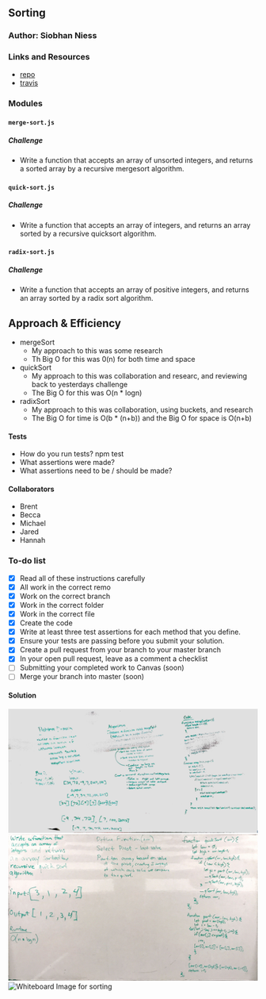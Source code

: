 ## Sorting

### Author: Siobhan Niess

### Links and Resources
* [repo](https://github.com/niesssiobhan/data-structures-and-algorithms/pull/64)
* [travis](https://www.travis-ci.com/niesssiobhan/data-structures-and-algorithms)

### Modules
#### `merge-sort.js`
##### Challenge
* Write a function that accepts an array of unsorted integers, and returns a sorted array by a recursive mergesort algorithm.
#### `quick-sort.js`
##### Challenge
* Write a function that accepts an array of integers, and returns an array sorted by a recursive quicksort algorithm.
#### `radix-sort.js`
##### Challenge
* Write a function that accepts an array of positive integers, and returns an array sorted by a radix sort algorithm.

## Approach & Efficiency
* mergeSort
  * My approach to this was some research
  * Th Big O for this was 0(n) for both time and space
* quickSort
  * My approach to this was collaboration and researc, and reviewing back to yesterdays challenge
  * The Big O for this was O(n * logn)
* radixSort
  * My approach to this was collaboration, using buckets, and research
  * The Big O for time is O(b * (n+b)) and the Big O for space is O(n+b)

#### Tests
* How do you run tests?
npm test
* What assertions were made?
* What assertions need to be / should be made?

#### Collaborators
* Brent
* Becca
* Michael
* Jared
* Hannah

### To-do list
- [x] Read all of these instructions carefully
- [x] All work in the correct remo
- [x] Work on the correct branch
- [x] Work in the correct folder
- [x] Work in the correct file
- [x] Create the code
- [x] Write at least three test assertions for each method that you define.
- [x] Ensure your tests are passing before you submit your solution.
- [x] Create a pull request from your branch to your master branch
- [x] In your open pull request, leave as a comment a checklist
- [ ] Submitting your completed work to Canvas (soon)
- [ ] Merge your branch into master (soon)

#### Solution
![Whiteboard Image for sorting](./assets/mergeSort.jpg)
![Whiteboard Image for sorting](./assets/quickSort.jpg)
![Whiteboard Image for sorting](./assets/radixSort.jpg)